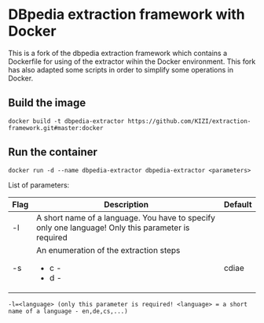 # DBpedia extraction framework with Docker

This is a fork of the dbpedia extraction framework which contains a Dockerfile for using of the extractor wihin the Docker environment. This fork has also adapted some scripts in order to simplify some operations in Docker.

## Build the image

```
docker build -t dbpedia-extractor https://github.com/KIZI/extraction-framework.git#master:docker
```

## Run the container

```
docker run -d --name dbpedia-extractor dbpedia-extractor <parameters>
```

List of parameters:

| Flag | Description | Default |
| ---- | ----------- | ------- |
| -l   | A short name of a language. You have to specify only one language! Only this parameter is required | |
| -s   | An enumeration of the extraction steps <ul><li>c - </li><li>d - </li></ul> | cdiae | 

```
-l=<language> (only this parameter is required! <language> = a short name of a language - en,de,cs,...)
```
